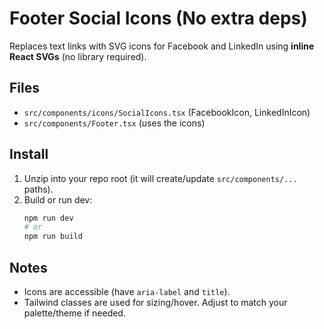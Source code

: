 # Footer Social Icons (No extra deps)

Replaces text links with SVG icons for Facebook and LinkedIn using **inline React SVGs** (no library required).

## Files

- `src/components/icons/SocialIcons.tsx` (FacebookIcon, LinkedInIcon)
- `src/components/Footer.tsx` (uses the icons)

## Install

1. Unzip into your repo root (it will create/update `src/components/...` paths).
2. Build or run dev:
   ```bash
   npm run dev
   # or
   npm run build
   ```

## Notes

- Icons are accessible (have `aria-label` and `title`).
- Tailwind classes are used for sizing/hover. Adjust to match your palette/theme if needed.
